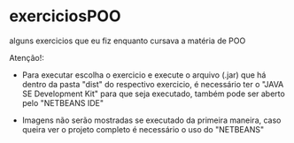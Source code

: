# exerciciosPOO
 alguns exercicios que eu fiz enquanto cursava a matéria de POO

Atenção!:
- Para executar escolha o exercicio e execute o arquivo (.jar) que há dentro da pasta "dist" do respectivo exercicio, é necessário ter o "JAVA SE Development Kit" para que seja executado, também pode ser aberto pelo "NETBEANS IDE"

- Imagens não serão mostradas se executado da primeira maneira, caso queira ver o projeto completo é necessário o uso do "NETBEANS"

